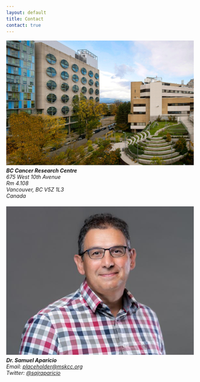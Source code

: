 ```yaml
---
layout: default
title: Contact
contact: true
---
```


<div class="row">
<div class="col-md-3" style="padding: 0.19em 0">
		<img src="/assets/images/contact_page/bccancer_contact_page.jpg">
	</div>
	<div class="col-md-3">
		<address>
			<b>BC Cancer Research Centre</b> <br>
				675 West 10th Avenue<br>
				Rm 4.108<br>
				Vancouver, BC V5Z 1L3<br>
				Canada<br>
				<br>
		</address>
	</div>
</div>

<div class="bigspacer"></div>

<div class="row">
	<div class="col-md-3" style="padding: 0.19em 0">
		<img src="/assets/images/team/Aparicio-Samuel.jpg">
	</div>
	<div class="col-md-3">
		<address>
			<b>Dr. Samuel Aparicio</b><br>
			Email: <a href="mailto:placeholder@mskcc.org">placeholder@mskcc.org</a> <br>
			Twitter: <a href="#" onclick='window.open("https://twitter.com/sajraparicio");return false;'> @sajraparicio</a><br>
		</address>
	</div>
</div>

<div class="bigspacer"></div>
